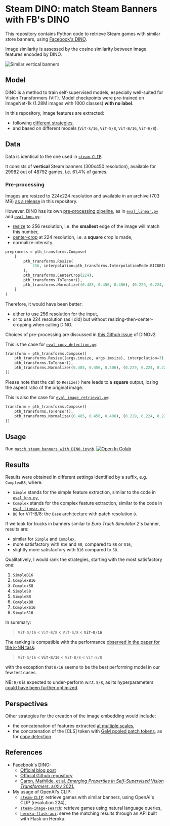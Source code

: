 # Steam DINO: match Steam Banners with FB's DINO

This repository contains Python code to retrieve Steam games with similar store banners, using [Facebook's DINO][fb-dino-blog].

Image similarity is assessed by the cosine similarity between image features encoded by DINO.

![Similar vertical banners][wiki-cover]

## Model

DINO is a method to train self-supervised models, especially well-suited for Vision Transformers (ViT).
Model checkpoints were pre-trained on ImageNet-1k (1.28M images with 1000 classes) **with no label**.

In this repository, image features are extracted:
- following [different strategies][issue-feature-extraction],
- and based on different models (`ViT-S/16`, `ViT-S/8`, `ViT-B/16`, `ViT-B/8`).

## Data

Data is identical to the one used in [`steam-CLIP`][banner-repository-CLIP].

It consists of **vertical** Steam banners (300x450 resolution), available for 29982 out of 48792 games, i.e. 61.4% of games.

### Pre-processing

Images are resized to 224x224 resolution and available in an archive (703 MB) [as a release][github-input-data] in this repository.

However, DINO has its own [pre-processing pipeline][dino-pre-process],  as in [`eval_linear.py`][dino-linear] and [`eval_knn.py`][dino-knn]:
- [resize][resize] to 256 resolution, i.e. the **smallest** edge of the image will match this number,
- [center-crop][centercrop] at 224 resolution, i.e. a **square** crop is made,
- normalize intensity.

```python
preprocess = pth_transforms.Compose(
    [
        pth_transforms.Resize(
            256, interpolation=pth_transforms.InterpolationMode.BICUBIC
        ),
        pth_transforms.CenterCrop(224),
        pth_transforms.ToTensor(),
        pth_transforms.Normalize((0.485, 0.456, 0.406), (0.229, 0.224, 0.225)),
    ]
)
```

Therefore, it would have been better:
- either to use 256 resolution for the input,
- or to use 224 resolution (as I did) but without resizing-then-center-cropping when calling DINO.

Choices of pre-processing are discussed in [this Github issue][dinov2-pre-process] of DINOv2.

This is the case for [`eval_copy_detection.py`][dino-copy-detection]:

```python
transform = pth_transforms.Compose([ 
    pth_transforms.Resize((args.imsize, args.imsize), interpolation=3), 
    pth_transforms.ToTensor(), 
    pth_transforms.Normalize((0.485, 0.456, 0.406), (0.229, 0.224, 0.225)), 
])
```

Please note that the call to `Resize()` here leads to a **square** output, losing the aspect ratio of the original image.

This is also the case for [`eval_image_retrieval.py`][dino-image-retrieval]:

```python
transform = pth_transforms.Compose([ 
    pth_transforms.ToTensor(), 
    pth_transforms.Normalize((0.485, 0.456, 0.406), (0.229, 0.224, 0.225)), 
])
```

## Usage

Run [`match_steam_banners_with_DINO.ipynb`][match_steam_banners_with_DINO-notebook].
[![Open In Colab][colab-badge]][match_steam_banners_with_DINO-notebook]

## Results

Results were obtained in different settings identified by a suffix, e.g. `ComplexB8`, where:
-   `Simple` stands for the simple feature extraction, similar to the code in [`eval_knn.py`][dino-knn],
-   `Complex` stands for the complex feature extraction, similar to the code in [`eval_linear.py`][dino-linear],
-   `B8` for ViT-B/8: the `Base` architecture with patch resolution `8`.

If we look for trucks in banners similar to *Euro Truck Simulator 2*'s banner, results are:
- similar for `Simple` and `Complex`,
- more satisfactory with `B16` and `S8`, compared to `B8` or `S16`,
- slightly more satisfacfory with `B16` compared to `S8`.

Qualitatively, I would rank the strategies, starting with the most satisfactory one:
1) `SimpleB16`
2) `ComplexB16`
3) `ComplexS8`
4) `SimpleS8`
5) `SimpleB8`
6) `ComplexB8`
7) `ComplexS16`
8) `SimpleS16`

In summary:
> `ViT-S/16` < `ViT-B/8` < `ViT-S/8` < **`ViT-B/16`**

The ranking is compatible with the performance [observed in the paper for the k-NN task][github-issue-knn]:
> `ViT-S/16` < **`ViT-B/16`** < `ViT-B/8` < `ViT-S/8`

with the exception that `B/16` seems to be the best performing model in our few test cases.

NB: `B/8` is expected to under-perform w.r.t. `S/8`, as its hyperparameters [could have been further optimized][github-issue-b8].

[github-issue-knn]: <https://github.com/facebookresearch/dino/issues/13#issuecomment-857469740>
[github-issue-b8]: <https://github.com/facebookresearch/dino/issues/13#issuecomment-832617172>

## Perspectives

Other strategies for the creation of the image embedding would include:
- the concatenation of features extracted [at multiple scales][dino-multi-scale],
- the concatenation of the [CLS] token with [GeM pooled patch tokens][dino-gem-pooling], as for [copy detection][dino-copy-detection].

## References

-   Facebook's DINO:
    - [Official blog post][fb-dino-blog]
    - [Official Github repository][fb-dino-code]
    - [Caron, Mathilde, et al. *Emerging Properties in Self-Supervised Vision Transformers*. arXiv 2021.][fb-dino-paper] 
-   My usage of OpenAI's CLIP:
    - [`steam-CLIP`][banner-repository-CLIP]: retrieve games with similar banners, using OpenAI's CLIP (resolution 224),
    - [`steam-image-search`][natural-language-search]: retrieve games using natural language queries,
    - [`heroku-flask-api`][my-flask-API]: serve the matching results through an API built with Flask on Heroku.

<!-- Definitions -->

[wiki-cover]: <https://github.com/woctezuma/steam-DINO/wiki/img/illustration.jpg>
[match_steam_banners_with_DINO-notebook]: <https://colab.research.google.com/github/woctezuma/steam-DINO/blob/main/match_steam_banners_with_DINO.ipynb>

[issue-feature-extraction]: <https://github.com/facebookresearch/dino/issues/72>
[resize]: <https://pytorch.org/vision/main/generated/torchvision.transforms.Resize.html>
[centercrop]: <https://pytorch.org/vision/main/generated/torchvision.transforms.CenterCrop.html>

[fb-dino-blog]: <https://ai.facebook.com/blog/dino-paws-computer-vision-with-self-supervised-transformers-and-10x-more-efficient-training>
[fb-dino-code]: <https://github.com/facebookresearch/dino>
[fb-dino-paper]: <https://arxiv.org/abs/2104.14294>

[banner-repository-CLIP]: <https://github.com/woctezuma/steam-CLIP>
[natural-language-search]: <https://github.com/woctezuma/steam-image-search>
[my-flask-API]: <https://github.com/woctezuma/heroku-flask-api>

[github-input-data]: <https://github.com/woctezuma/steam-DINO/releases/tag/input>
[dino-pre-process]: <https://github.com/woctezuma/match-steam-banners/blob/0c752609cac64448d874340abbaeb6d337f3e8ba/dino_utils.py#L165-L179>
[dinov2-pre-process]: <https://github.com/facebookresearch/dinov2/issues/86#issuecomment-1537198785>
[dino-linear]: <https://github.com/facebookresearch/dino/blob/main/eval_linear.py>
[dino-multi-scale]: <https://github.com/facebookresearch/dino/blob/ba9edd18db78a99193005ef991e04d63984b25a8/utils.py#L795-L809>
[dino-gem-pooling]: <https://github.com/facebookresearch/dino/blob/ba9edd18db78a99193005ef991e04d63984b25a8/eval_copy_detection.py#L166-L175>
[dino-copy-detection]: <https://github.com/facebookresearch/dino/blob/main/eval_copy_detection.py>
[dino-image-retrieval]: <https://github.com/facebookresearch/dino/blob/ba9edd18db78a99193005ef991e04d63984b25a8/eval_image_retrieval.py#L106-L109>
[dino-knn]: <https://github.com/facebookresearch/dino/blob/main/eval_knn.py>

[colab-badge]: <https://colab.research.google.com/assets/colab-badge.svg>
